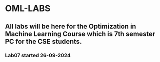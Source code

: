 # OML-LABS

## All labs will be here for the Optimization in Machine Learning Course which is 7th semester PC for the CSE students.

### Lab07 started 26-09-2024

